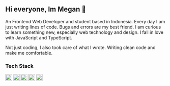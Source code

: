 ## Hi everyone, Im Megan 👋

An Frontend Web Developer and student based in Indonesia. Every day I am just writing lines of code. Bugs and errors are my best friend. I am curious to learn something new, especially web technology and design. I fall in love with JavaScript and TypeScript.

Not just coding, I also took care of what I wrote. Writing clean code and make me comfortable.

### Tech Stack
  <a href="#"><img align="left" alt="JavaScript" title="JavaScript" width="21px" src="https://upload.wikimedia.org/wikipedia/commons/9/99/Unofficial_JavaScript_logo_2.svg" /></a>
  <a href="https://nodejs.org/"><img align="left" alt="NodeJS" title="NodeJS" width="21px" src="https://seeklogo.com/images/N/nodejs-logo-FBE122E377-seeklogo.com.png" /></a>
  <a href="https://reactjs.org/"><img align="left" alt="React" title="React" width="21px" src="https://cdn.worldvectorlogo.com/logos/react-2.svg" /></a>
  <a href="https://nextjs.org/"><img align="left" alt="NextJS" title="Next (React SSR Framework)" width="21px" src="https://iconape.com/wp-content/files/gm/82643/svg/next-js.svg" /></a>
  <a href="https://laravel.com/"><img align="left" alt="NextJS" title="Next (React SSR Framework)" width="21px" src="https://icons8.com/icon/lRjcvhvtR81o/laravel" /></a>
<br>
<br>





<!-- My Website: https://alfianandi.dev -->


<!--
**megantaros/megantaros** is a ✨ _special_ ✨ repository because its `README.md` (this file) appears on your GitHub profile.

Here are some ideas to get you started:

- 🔭 I’m currently working on ...
- 🌱 I’m currently learning ...
- 👯 I’m looking to collaborate on ...
- 🤔 I’m looking for help with ...
- 💬 Ask me about ...
- 📫 How to reach me: ...
- 😄 Pronouns: ...
- ⚡ Fun fact: ...
-->
